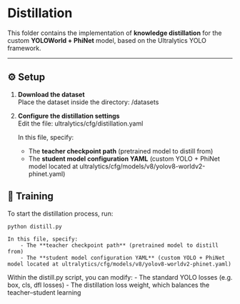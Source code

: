 # Distillation

This folder contains the implementation of **knowledge distillation** for the custom **YOLOWorld + PhiNet** model, based on the Ultralytics YOLO framework.

---

## ⚙️ Setup

1. **Download the dataset**  
   Place the dataset inside the directory: /datasets

2. **Configure the distillation settings**  
   Edit the file: ultralytics/cfg/distillation.yaml

   In this file, specify:
    - The **teacher checkpoint path** (pretrained model to distill from)  
    - The **student model configuration YAML** (custom YOLO + PhiNet model located at ultralytics/cfg/models/v8/yolov8-worldv2-phinet.yaml)

## 🚀 Training

To start the distillation process, run:
```bash
python distill.py
```

	In this file, specify:
	    - The **teacher checkpoint path** (pretrained model to distill from)  
	    - The **student model configuration YAML** (custom YOLO + PhiNet model located at ultralytics/cfg/models/v8/yolov8-worldv2-phinet.yaml)

Within the distill.py script, you can modify:
	- The standard YOLO losses (e.g. box, cls, dfl losses)
	- The distillation loss weight, which balances the teacher–student learning
